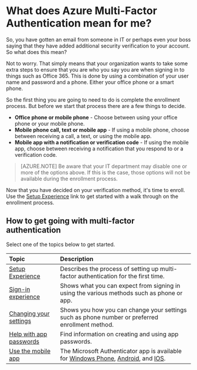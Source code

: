 <properties
    pageTitle="What does Azure Multi-Factor Authentication mean for me?"
    description="This is the Azure Multi-Factor authentication page that will assist your end users with getting going with Azure Multi-Factor Authentication."
    services="multi-factor-authentication"
    documentationCenter=""
    authors="kgremban"
    manager="femila"
    editor="curtland"/>

<tags
    ms.service="multi-factor-authentication"
    ms.workload="identity"
    ms.tgt_pltfrm="na"
    ms.devlang="na"
    ms.topic="article"
    ms.date="08/22/2016"
    ms.author="kgremban"/>



# <a name="what-does-azure-multi-factor-authentication-mean-for-me"></a>What does Azure Multi-Factor Authentication mean for me?

So, you have gotten an email from someone in IT or perhaps even your boss saying that they have added additional security verification to your account.  So what does this mean?

Not to worry.  That simply means that your organization wants to take some extra steps to ensure that you are who you say you are when signing in to things such as Office 365.  This is done by using a combination of your user name and password and a phone.  Either your office phone or a smart phone.

So the first thing you are going to need to do is complete the enrollment process.  But before we start that process there are a few things to decide.

- **Office phone or mobile phone** - Choose between using your office phone or your mobile phone.
- **Mobile phone call, text or mobile app** - If using a mobile phone, choose between receiving a call, a text, or using the mobile app.
- **Mobile app with a notification or verification code** - If using the mobile app, choose between receiving a notification that you respond to or a verification code.

> [AZURE.NOTE]  Be aware that your IT department may disable one or more of the options above.  If this is the case, those options will not be available during the enrollment process.

Now that you have decided on your verification method, it's time to enroll.  Use the [Setup Experience](../multi-factor-authentication-end-user-first-time.md) link to get started with a walk through on the enrollment process.


## <a name="how-to-get-going-with-multi-factor-authentication"></a>How to get going with multi-factor authentication

Select one of the topics below to get started.

Topic|Description
:------------- | :------------- |
[Setup Experience](../multi-factor-authentication-end-user-first-time.md)|  Describes the process of setting up multi-factor authentication for the first time.
[Sign-in experience](../multi-factor-authentication-end-user-signin.md)|Shows what you can expect from signing in using the various methods such as phone or app.
[Changing your settings](../multi-factor-authentication-end-user-manage-settings.md)|Shows you how you can change your settings such as phone number or preferred enrollment method.
[Help with app passwords](../multi-factor-authentication-end-user-app-passwords.md)| Find information on creating and using app passwords.
[Use the mobile app](../multi-factor-authentication-microsoft-authenticator.md)|The Microsoft Authenticator app is available for [Windows Phone](http://go.microsoft.com/fwlink/?Linkid=825071), [Android](http://go.microsoft.com/fwlink/?Linkid=825072), and [IOS](http://go.microsoft.com/fwlink/?Linkid=825073).
